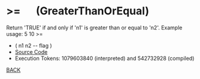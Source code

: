 # &gt;= &emsp; (GreaterThanOrEqual)
Return 'TRUE' if and only if 'n1' is greater than or equal to 'n2'. Example usage: 5 10 >=
* ( n1 n2 -- flag )
* [Source Code](../words/shando/GreaterThanOrEqual.cs)
* Execution Tokens: 1079603840 (interpreted) and 542732928 (compiled)


[BACK](builtins.md#GreaterThanOrEqual)
